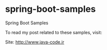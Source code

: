 # spring-boot-samples
Spring Boot Samples

To read my post related to these samples, visit:

Site: http://www.java-code.ir
